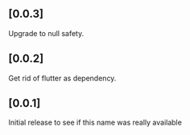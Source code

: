 ## [0.0.3]
Upgrade to null safety.

## [0.0.2]

Get rid of flutter as dependency.

## [0.0.1]

Initial release to see if this name was really available
